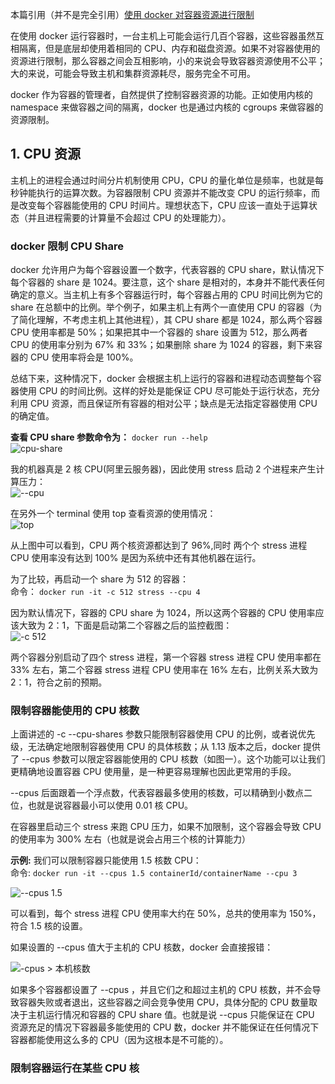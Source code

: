 本篇引用（并不是完全引用）[使用 docker 对容器资源进行限制](http://dockone.io/article/2569)  

在使用 docker 运行容器时，一台主机上可能会运行几百个容器，这些容器虽然互相隔离，但是底层却使用着相同的 CPU、内存和磁盘资源。如果不对容器使用的资源进行限制，那么容器之间会互相影响，小的来说会导致容器资源使用不公平；大的来说，可能会导致主机和集群资源耗尽，服务完全不可用。  

docker 作为容器的管理者，自然提供了控制容器资源的功能。正如使用内核的 namespace 来做容器之间的隔离，docker 也是通过内核的 cgroups 来做容器的资源限制。  

## 1. CPU 资源  
主机上的进程会通过时间分片机制使用 CPU，CPU 的量化单位是频率，也就是每秒钟能执行的运算次数。为容器限制 CPU 资源并不能改变 CPU 的运行频率，而是改变每个容器能使用的 CPU 时间片。理想状态下，CPU 应该一直处于运算状态（并且进程需要的计算量不会超过 CPU 的处理能力）。  

### docker 限制 CPU Share  
docker 允许用户为每个容器设置一个数字，代表容器的 CPU share，默认情况下每个容器的 share 是 1024。要注意，这个 share 是相对的，本身并不能代表任何确定的意义。当主机上有多个容器运行时，每个容器占用的 CPU 时间比例为它的 share 在总额中的比例。举个例子，如果主机上有两个一直使用 CPU 的容器（为了简化理解，不考虑主机上其他进程），其 CPU share 都是 1024，那么两个容器 CPU 使用率都是 50%；如果把其中一个容器的 share 设置为 512，那么两者 CPU 的使用率分别为 67% 和 33%；如果删除 share 为 1024 的容器，剩下来容器的 CPU 使用率将会是 100%。  

总结下来，这种情况下，docker 会根据主机上运行的容器和进程动态调整每个容器使用 CPU 的时间比例。这样的好处是能保证 CPU 尽可能处于运行状态，充分利用 CPU 资源，而且保证所有容器的相对公平；缺点是无法指定容器使用 CPU 的确定值。  

**查看 CPU share 参数命令为：** `docker run --help`  
![cpu-share](https://github.com/momokanni/docker/blob/master/piture/cpu-shares.png)  

我的机器真是 2 核 CPU(阿里云服务器)，因此使用 stress 启动 2 个进程来产生计算压力：  
![--cpu](https://github.com/momokanni/docker/blob/master/piture/cpu-shares_1.png)  

在另外一个 terminal 使用 top 查看资源的使用情况：  
![top](https://github.com/momokanni/docker/blob/master/piture/cpu-shares_2.png)  

从上图中可以看到，CPU 两个核资源都达到了 96%,同时 两个个 stress 进程 CPU 使用率没有达到 100% 是因为系统中还有其他机器在运行。  

为了比较，再启动一个 share 为 512 的容器：  
命令： `docker run -it -c 512 stress --cpu 4`  

因为默认情况下，容器的 CPU share 为 1024，所以这两个容器的 CPU 使用率应该大致为 2：1，下面是启动第二个容器之后的监控截图：  
![-c 512](https://github.com/momokanni/docker/blob/master/piture/cpu-shares_03.png)  

两个容器分别启动了四个 stress 进程，第一个容器 stress 进程 CPU 使用率都在 33% 左右，第二个容器 stress 进程 CPU 使用率在 16% 左右，比例关系大致为 2：1，符合之前的预期。  

### 限制容器能使用的 CPU 核数  

上面讲述的 -c --cpu-shares 参数只能限制容器使用 CPU 的比例，或者说优先级，无法确定地限制容器使用 CPU 的具体核数；从 1.13 版本之后，docker 提供了 --cpus 参数可以限定容器能使用的 CPU 核数（如图一）。这个功能可以让我们更精确地设置容器 CPU 使用量，是一种更容易理解也因此更常用的手段。  

--cpus 后面跟着一个浮点数，代表容器最多使用的核数，可以精确到小数点二位，也就是说容器最小可以使用 0.01 核 CPU。  

在容器里启动三个 stress 来跑 CPU 压力，如果不加限制，这个容器会导致 CPU 的使用率为 300% 左右（也就是说会占用三个核的计算能力）  

**示例:** 我们可以限制容器只能使用 1.5 核数 CPU：  
命令: `docker run -it --cpus 1.5 containerId/containerName --cpu 3`  

![--cpus 1.5](https://github.com/momokanni/docker/blob/master/piture/cpu-shares_4.png)  

可以看到，每个 stress 进程 CPU 使用率大约在 50%，总共的使用率为 150%，符合 1.5 核的设置。  

如果设置的 --cpus 值大于主机的 CPU 核数，docker 会直接报错：  

![-cpus > 本机核数](https://github.com/momokanni/docker/blob/master/piture/cpu-shares_5.png)  

如果多个容器都设置了 --cpus ，并且它们之和超过主机的 CPU 核数，并不会导致容器失败或者退出，这些容器之间会竞争使用 CPU，具体分配的 CPU 数量取决于主机运行情况和容器的 CPU share 值。也就是说 --cpus 只能保证在 CPU 资源充足的情况下容器最多能使用的 CPU 数，docker 并不能保证在任何情况下容器都能使用这么多的 CPU（因为这根本是不可能的）。  

### 限制容器运行在某些 CPU 核  








